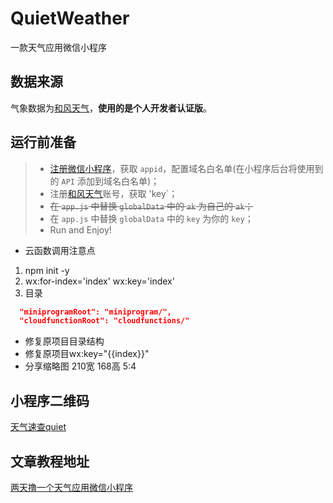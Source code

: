 # QuietWeather
一款天气应用微信小程序

## 数据来源
气象数据为[和风天气](http://www.heweather.com/)，**使用的是个人开发者认证版**。

## 运行前准备
> * [注册微信小程序](https://mp.weixin.qq.com/wxopen/waregister?action=step1)，获取 `appid`，配置域名白名单(在小程序后台将使用到的 `API` 添加到域名白名单)；
> * 注册[和风天气](http://www.heweather.com/)账号，获取 'key`；
> * ~~在 `app.js` 中替换 `globalData` 中的 `ak` 为自己的 `ak`；~~
> * 在 `app.js` 中替换 `globalData` 中的 `key` 为你的 `key`；
> * Run and Enjoy!

- 云函数调用注意点
1. npm init -y
2. wx:for-index='index' wx:key='index'
3. 目录

```json
  "miniprogramRoot": "miniprogram/",
  "cloudfunctionRoot": "cloudfunctions/"
```

- 修复原项目目录结构
- 修复原项目wx:key="{{index}}"
- 分享缩略图 210宽 168高 5:4

## 小程序二维码
[天气速查quiet](http://cdn.mydearest.cn/code.png)

## 文章教程地址
[两天撸一个天气应用微信小程序](https://juejin.im/post/5b39bbcc5188252ce018c745)
